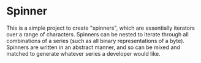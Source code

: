 # Spinner

This is a simple project to create "spinners", which are essentially iterators
over a range of characters. Spinners can be nested to iterate through all
combinations of a series (such as all binary representations of a byte).
Spinners are written in an abstract manner, and so can be mixed and matched
to generate whatever series a developer would like.
